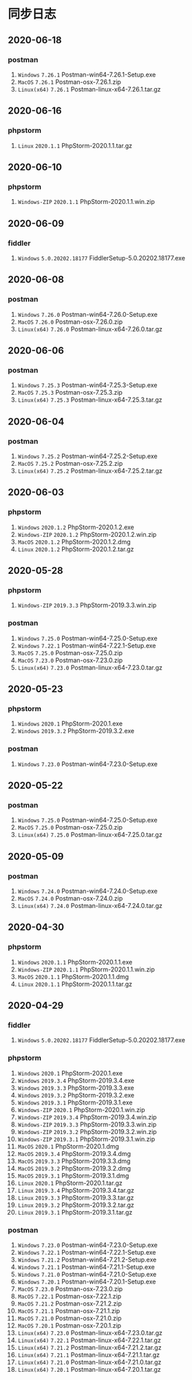 # 同步日志

## 2020-06-18

### postman

1. `Windows` `7.26.1` Postman-win64-7.26.1-Setup.exe
2. `MacOS` `7.26.1` Postman-osx-7.26.1.zip
3. `Linux(x64)` `7.26.1` Postman-linux-x64-7.26.1.tar.gz
## 2020-06-16

### phpstorm

1. `Linux` `2020.1.1` PhpStorm-2020.1.1.tar.gz
## 2020-06-10

### phpstorm

1. `Windows-ZIP` `2020.1.1` PhpStorm-2020.1.1.win.zip
## 2020-06-09

### fiddler

1. `Windows` `5.0.20202.18177` FiddlerSetup-5.0.20202.18177.exe
## 2020-06-08

### postman

1. `Windows` `7.26.0` Postman-win64-7.26.0-Setup.exe
2. `MacOS` `7.26.0` Postman-osx-7.26.0.zip
3. `Linux(x64)` `7.26.0` Postman-linux-x64-7.26.0.tar.gz
## 2020-06-06

### postman

1. `Windows` `7.25.3` Postman-win64-7.25.3-Setup.exe
2. `MacOS` `7.25.3` Postman-osx-7.25.3.zip
3. `Linux(x64)` `7.25.3` Postman-linux-x64-7.25.3.tar.gz
## 2020-06-04

### postman

1. `Windows` `7.25.2` Postman-win64-7.25.2-Setup.exe
2. `MacOS` `7.25.2` Postman-osx-7.25.2.zip
3. `Linux(x64)` `7.25.2` Postman-linux-x64-7.25.2.tar.gz
## 2020-06-03

### phpstorm

1. `Windows` `2020.1.2` PhpStorm-2020.1.2.exe
2. `Windows-ZIP` `2020.1.2` PhpStorm-2020.1.2.win.zip
3. `MacOS` `2020.1.2` PhpStorm-2020.1.2.dmg
4. `Linux` `2020.1.2` PhpStorm-2020.1.2.tar.gz
## 2020-05-28

### phpstorm

1. `Windows-ZIP` `2019.3.3` PhpStorm-2019.3.3.win.zip
### postman

1. `Windows` `7.25.0` Postman-win64-7.25.0-Setup.exe
2. `Windows` `7.22.1` Postman-win64-7.22.1-Setup.exe
3. `MacOS` `7.25.0` Postman-osx-7.25.0.zip
4. `MacOS` `7.23.0` Postman-osx-7.23.0.zip
5. `Linux(x64)` `7.23.0` Postman-linux-x64-7.23.0.tar.gz
## 2020-05-23

### phpstorm

1. `Windows` `2020.1` PhpStorm-2020.1.exe
2. `Windows` `2019.3.2` PhpStorm-2019.3.2.exe
### postman

1. `Windows` `7.23.0` Postman-win64-7.23.0-Setup.exe
## 2020-05-22

### postman

1. `Windows` `7.25.0` Postman-win64-7.25.0-Setup.exe
2. `MacOS` `7.25.0` Postman-osx-7.25.0.zip
3. `Linux(x64)` `7.25.0` Postman-linux-x64-7.25.0.tar.gz
## 2020-05-09

### postman

1. `Windows` `7.24.0` Postman-win64-7.24.0-Setup.exe
2. `MacOS` `7.24.0` Postman-osx-7.24.0.zip
3. `Linux(x64)` `7.24.0` Postman-linux-x64-7.24.0.tar.gz
## 2020-04-30

### phpstorm

1. `Windows` `2020.1.1` PhpStorm-2020.1.1.exe
2. `Windows-ZIP` `2020.1.1` PhpStorm-2020.1.1.win.zip
3. `MacOS` `2020.1.1` PhpStorm-2020.1.1.dmg
4. `Linux` `2020.1.1` PhpStorm-2020.1.1.tar.gz
## 2020-04-29

### fiddler

1. `Windows` `5.0.20202.18177` FiddlerSetup-5.0.20202.18177.exe
### phpstorm

1. `Windows` `2020.1` PhpStorm-2020.1.exe
2. `Windows` `2019.3.4` PhpStorm-2019.3.4.exe
3. `Windows` `2019.3.3` PhpStorm-2019.3.3.exe
4. `Windows` `2019.3.2` PhpStorm-2019.3.2.exe
5. `Windows` `2019.3.1` PhpStorm-2019.3.1.exe
6. `Windows-ZIP` `2020.1` PhpStorm-2020.1.win.zip
7. `Windows-ZIP` `2019.3.4` PhpStorm-2019.3.4.win.zip
8. `Windows-ZIP` `2019.3.3` PhpStorm-2019.3.3.win.zip
9. `Windows-ZIP` `2019.3.2` PhpStorm-2019.3.2.win.zip
10. `Windows-ZIP` `2019.3.1` PhpStorm-2019.3.1.win.zip
11. `MacOS` `2020.1` PhpStorm-2020.1.dmg
12. `MacOS` `2019.3.4` PhpStorm-2019.3.4.dmg
13. `MacOS` `2019.3.3` PhpStorm-2019.3.3.dmg
14. `MacOS` `2019.3.2` PhpStorm-2019.3.2.dmg
15. `MacOS` `2019.3.1` PhpStorm-2019.3.1.dmg
16. `Linux` `2020.1` PhpStorm-2020.1.tar.gz
17. `Linux` `2019.3.4` PhpStorm-2019.3.4.tar.gz
18. `Linux` `2019.3.3` PhpStorm-2019.3.3.tar.gz
19. `Linux` `2019.3.2` PhpStorm-2019.3.2.tar.gz
20. `Linux` `2019.3.1` PhpStorm-2019.3.1.tar.gz
### postman

1. `Windows` `7.23.0` Postman-win64-7.23.0-Setup.exe
2. `Windows` `7.22.1` Postman-win64-7.22.1-Setup.exe
3. `Windows` `7.21.2` Postman-win64-7.21.2-Setup.exe
4. `Windows` `7.21.1` Postman-win64-7.21.1-Setup.exe
5. `Windows` `7.21.0` Postman-win64-7.21.0-Setup.exe
6. `Windows` `7.20.1` Postman-win64-7.20.1-Setup.exe
7. `MacOS` `7.23.0` Postman-osx-7.23.0.zip
8. `MacOS` `7.22.1` Postman-osx-7.22.1.zip
9. `MacOS` `7.21.2` Postman-osx-7.21.2.zip
10. `MacOS` `7.21.1` Postman-osx-7.21.1.zip
11. `MacOS` `7.21.0` Postman-osx-7.21.0.zip
12. `MacOS` `7.20.1` Postman-osx-7.20.1.zip
13. `Linux(x64)` `7.23.0` Postman-linux-x64-7.23.0.tar.gz
14. `Linux(x64)` `7.22.1` Postman-linux-x64-7.22.1.tar.gz
15. `Linux(x64)` `7.21.2` Postman-linux-x64-7.21.2.tar.gz
16. `Linux(x64)` `7.21.1` Postman-linux-x64-7.21.1.tar.gz
17. `Linux(x64)` `7.21.0` Postman-linux-x64-7.21.0.tar.gz
18. `Linux(x64)` `7.20.1` Postman-linux-x64-7.20.1.tar.gz
